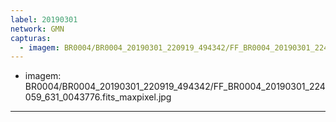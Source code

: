 ```yaml
---
label: 20190301
network: GMN
capturas:
  - imagem: BR0004/BR0004_20190301_220919_494342/FF_BR0004_20190301_224059_631_0043776.fits_maxpixel.jpg
---
```

  - imagem: BR0004/BR0004_20190301_220919_494342/FF_BR0004_20190301_224059_631_0043776.fits_maxpixel.jpg
---
